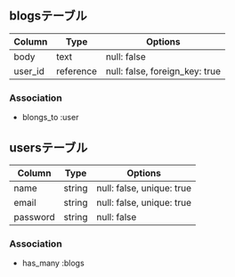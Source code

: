 
## blogsテーブル
|Column|Type|Options|
|------|----|-------|
|body|text|null: false|
|user_id|reference|null: false, foreign_key: true|

### Association
- blongs_to :user

## usersテーブル
|Column|Type|Options|
|------|----|-------|
|name|string|null: false, unique: true|
|email|string|null: false, unique: true |
|password|string|null: false |

### Association
- has_many :blogs
